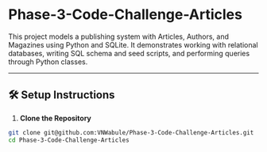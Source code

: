 # Phase-3-Code-Challenge-Articles
This project models a publishing system with Articles, Authors, and Magazines using Python and SQLite. It demonstrates working with relational databases, writing SQL schema and seed scripts, and performing queries through Python classes.

---

## 🛠️ Setup Instructions

1. **Clone the Repository**
```bash
git clone git@github.com:VNWabule/Phase-3-Code-Challenge-Articles.git
cd Phase-3-Code-Challenge-Articles
